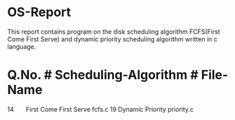 # OS-Report

This report contains program on the disk scheduling algorithm FCFS(First Come First Serve)
and dynamic priority scheduling algorithm written in c language.

# Q.No.   # Scheduling-Algorithm      # File-Name
  14        First Come First Serve      fcfs.c
  19        Dynamic Priority            priority.c
